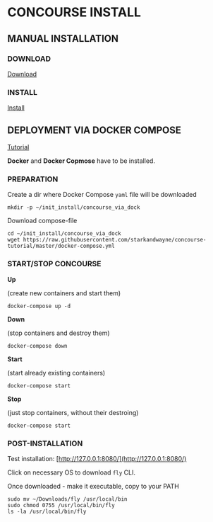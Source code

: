 # CONCOURSE INSTALL


## MANUAL INSTALLATION

### DOWNLOAD

[Download](https://concourse-ci.org/download.html)


### INSTALL

[Install](https://concourse-ci.org/install.html)




## DEPLOYMENT VIA DOCKER COMPOSE

[Tutorial](https://concoursetutorial.com/)

**Docker** and **Docker Copmose** have to be installed.


### PREPARATION

Create a dir where Docker Compose `yaml` file will be downloaded
```
mkdir -p ~/init_install/concourse_via_dock
```

Download compose-file
```
cd ~/init_install/concourse_via_dock
wget https://raw.githubusercontent.com/starkandwayne/concourse-tutorial/master/docker-compose.yml
```

### START/STOP CONCOURSE



**Up**

(create new containers and start them)
```
docker-compose up -d
```

**Down** 

(stop containers and destroy them)
```
docker-compose down
```

**Start** 

(start already existing containers)
```
docker-compose start
```

**Stop**

(just stop containers, without their destroing)
```
docker-compose start
```


### POST-INSTALLATION

Test installation:  [http://127.0.0.1:8080/](http://127.0.0.1:8080/)


Click on necessary OS to download `fly` CLI.


Once downloaded - make it executable, copy to your PATH
```
sudo mv ~/Downloads/fly /usr/local/bin
sudo chmod 0755 /usr/local/bin/fly
ls -la /usr/local/bin/fly
```










